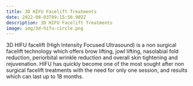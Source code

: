 ```yaml
---
title: 3D HIFU Facelift Treatments
date: 2022-08-03T09:15:50.902Z
description: 3D HIFU Facelift Treatments
image: img/3d-hifu-circle.png
---
```

<!--StartFragment-->

3D HIFU facelift (High Intensity Focused Ultrasound) is a non surgical facelift technology which offers brow lifting, jowl lifting, nasolabial fold reduction, periorbital wrinkle reduction and overall skin tightening and rejuvenation. HIFU has quickly become one of the most sought after non surgical facelift treatments with the need for only one session, and results which can last up to 18 months.

<!--EndFragment-->